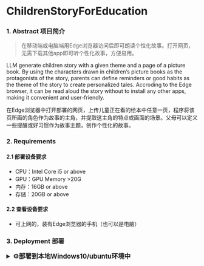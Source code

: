 # ChildrenStoryForEducation

### 1. Abstract 项目简介

> 在移动端或电脑端用Edge浏览器访问后即可朗读个性化故事。打开网页，无需下载其他app即可听个性化故事，方便易用。

LLM generate children story with a given theme and a page of a picture book. By using the characters drawn in children’s picture books as the protagonists of the story, parents can define reminders or good habits as the theme of the story to create personalized tales. Accroding to the Edge browser, it can be read aloud the story without to install any other apps, making it convenient and user-friendly.

在Edge浏览器中打开部署的网页，上传儿童正在看的绘本中任意一页，程序将该页所画的角色作为故事的主角，并提取这主角的特点或画面的场景。父母可以定义一些提醒或好习惯作为故事主题，创作个性化的故事。

### 2. Requirements

#### 2.1 部署设备要求

- CPU：Intel Core i5 or above
- GPU：GPU Memory >20G
- 内存：16GB or above
- 存储：20GB or above

#### 2.2 查看设备要求

- 可上网的，装有Edge浏览器的手机（也可以是电脑）

### 3.  Deployment 部署

<details>
  <summary style="font-weight: bold; font-size: larger;">⚙️部署到本地Windows10/ubuntu环境中</summary>

> 从本地载入internLM-Xcomposer2模型

1. 下载项目代码

```bash
# git clone 本 repo 
git clone https://github.com/kevinfu1717/ChildrenStoryForEducation.git
# 进入源码目录
cd ChildrenStoryForEducation
# 安装 requirements
pip install -r requirements.txt
```

2. 下载 internLM-Xcomposer2-7b 模型

> 下载方式：

* Method 1: 参见[InternLM/InternLM-XComposer: InternLM-XComposer2 is a groundbreaking vision-language large model (VLLM) excelling in free-form text-image composition and comprehension. (github.com)](https://github.com/InternLM/InternLM-XComposer)
  下载地址：[modelscope中下载](https://modelscope.cn/models/Shanghai_AI_Laboratory/internlm-xcomposer2-7b/summary)
* Method 2： 我也上传到aistudio的数据集: [Internlm-Xcomposer2-7b\_数据集-飞桨AI Studio星河社区 (baidu.com)](https://aistudio.baidu.com/datasetdetail/262260))
* Method 3: 让ModelScope自动下载模型到本地系统盘的.hub文件夹中，有可能因网络下载异常而卡住，不推荐

3. 模型放置文件位置：
   
   把模型放到项目文件夹 ChildrenStoryForEducation 下的 Shanghai_AI_Laboratory/ 文件夹下。
4. 运行：

```python3 app.py ```

<details>
  <summary style="font-weight: bold; font-size: larger;">⚙️部署到本地ModelScope</summary>

1. 在创空间中创建Gradio 4.19.1的项目
2. 通过git上传项目或把项目文件上传到创空间
3. 设置上架运行

### Demo 效果展示

#### 预览

相关拓展

- [InternLM-XComposer GitHub 链接](https://github.com/InternLM/InternLM-XComposer))
- [InternLM GitHub 链接](https://github.com/InternLM/InternLM/tree/main)

### Updates 更新

[2024.3.15]：Edge朗读自定义故事

### Todo

- [x] 基于InternLM-Xcomposer2实现
- [x] 调整gradio UI，让Edge浏览器可以朗读
- [ ] 可以生成粤语口语化的故事
- [ ] 接入其他LLM

### 特别鸣谢

感谢上海人工智能实验室，感谢Xcomposer相关开发人员

<hr>

